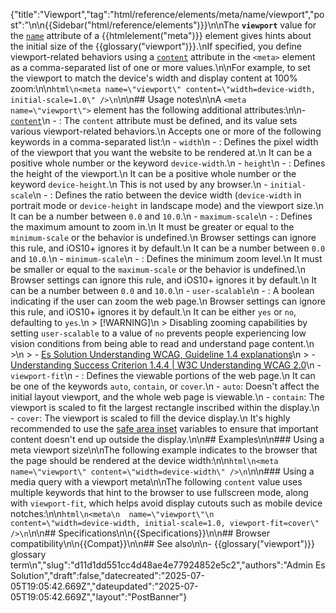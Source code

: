 {"title":"Viewport","tag":"html/reference/elements/meta/name/viewport","post":"\n\n{{Sidebar(\"html/reference/elements\")}}\n\nThe **`viewport`** value for the [`name`](/blog/Web/HTML/Reference/Elements/meta/name) attribute of a {{htmlelement(\"meta\")}} element gives hints about the initial size of the {{glossary(\"viewport\")}}.\nIf specified, you define viewport-related behaviors using a [`content`](/blog/Web/HTML/Reference/Elements/meta#content) attribute in the `<meta>` element as a comma-separated list of one or more values.\n\nFor example, to set the viewport to match the device's width and display content at 100% zoom:\n\n```html\n<meta name=\"viewport\" content=\"width=device-width, initial-scale=1.0\" />\n```\n\n## Usage notes\n\nA `<meta name=\"viewport\">` element has the following additional attributes:\n\n- [`content`](/blog/Web/HTML/Reference/Elements/meta#content)\n  - : The `content` attribute must be defined, and its value sets various viewport-related behaviors.\n    Accepts one or more of the following keywords in a comma-separated list:\n    - `width`\n      - : Defines the pixel width of the viewport that you want the website to be rendered at.\n        It can be a positive whole number or the keyword `device-width`.\n    - `height`\n      - : Defines the height of the viewport.\n        It can be a positive whole number or the keyword `device-height`.\n        This is not used by any browser.\n    - `initial-scale`\n      - : Defines the ratio between the device width (`device-width` in portrait mode or `device-height` in landscape mode) and the viewport size.\n        It can be a number between `0.0` and `10.0`.\n    - `maximum-scale`\n      - : Defines the maximum amount to zoom in.\n        It must be greater or equal to the `minimum-scale` or the behavior is undefined.\n        Browser settings can ignore this rule, and iOS10+ ignores it by default.\n        It can be a number between `0.0` and `10.0`.\n    - `minimum-scale`\n      - : Defines the minimum zoom level.\n        It must be smaller or equal to the `maximum-scale` or the behavior is undefined.\n        Browser settings can ignore this rule, and iOS10+ ignores it by default.\n        It can be a number between `0.0` and `10.0`.\n    - `user-scalable`\n      - : A boolean indicating if the user can zoom the web page.\n        Browser settings can ignore this rule, and iOS10+ ignores it by default.\n        It can be either `yes` or `no`, defaulting to `yes`.\n        > [!WARNING]\n        > Disabling zooming capabilities by setting `user-scalable` to a value of `no` prevents people experiencing low vision conditions from being able to read and understand page content.\n        >\n        > - [Es Solution Understanding WCAG, Guideline 1.4 explanations](/blog/Web/Accessibility/Guides/Understanding_WCAG/Perceivable#guideline_1.4_make_it_easier_for_users_to_see_and_hear_content_including_separating_foreground_from_background)\n        > - [Understanding Success Criterion 1.4.4 | W3C Understanding WCAG 2.0](https://www.w3.org/TR/UNDERSTANDING-WCAG20/visual-audio-contrast-scale.html)\n    - `viewport-fit`\n      - : Defines the viewable portions of the web page.\n        It can be one of the keywords `auto`, `contain`, or `cover`.\n        - `auto`: Doesn't affect the initial layout viewport, and the whole web page is viewable.\n        - `contain`: The viewport is scaled to fit the largest rectangle inscribed within the display.\n        - `cover`: The viewport is scaled to fill the device display.\n          It's highly recommended to use the [safe area inset](/blog/Web/CSS/env) variables to ensure that important content doesn't end up outside the display.\n\n## Examples\n\n### Using a meta viewport size\n\nThe following example indicates to the browser that the page should be rendered at the device width:\n\n```html\n<meta name=\"viewport\" content=\"width=device-width\" />\n```\n\n### Using a media query with a viewport meta\n\nThe following `content` value uses multiple keywords that hint to the browser to use fullscreen mode, along with `viewport-fit`, which helps avoid display cutouts such as mobile device notches:\n\n```html\n<meta\n  name=\"viewport\"\n  content=\"width=device-width, initial-scale=1.0, viewport-fit=cover\" />\n```\n\n## Specifications\n\n{{Specifications}}\n\n## Browser compatibility\n\n{{Compat}}\n\n## See also\n\n- {{glossary(\"viewport\")}} glossary term\n","slug":"d11d1dd551cc4d48ae4e77924852e5c2","authors":"Admin Es Solution","draft":false,"datecreated":"2025-07-05T19:05:42.669Z","dateupdated":"2025-07-05T19:05:42.669Z","layout":"PostBanner"}